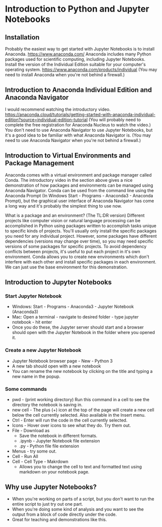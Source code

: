 # Introduction to Python and Jupyter Notebooks

  ## Installation
  
  Probably the easiest way to get started with Jupyter Notebooks is to install Anaconda. https://www.anaconda.com/ Anaconda includes many Python packages used for scientific computing, including Jupyter Notebooks. Install the version of the Individual Edition suitable for your computer's operating system. https://www.anaconda.com/products/individual (You may need to install Anaconda when you're not behind a firewall.)
  
  ## Introduction to Anaconda Individual Edition and Anaconda Navigator
  
  I would recommend watching the introductory video. https://anaconda.cloud/tutorials/getting-started-with-anaconda-individual-edition?source=individual-edition-tutorial (You will probably need to complete the free registration for Anaconda Nucleus to watch the video.) You don't need to use Anaconda Navigator to use Jupyter Notebooks, but it's a good idea to be familiar with what Anaconda Navigator is. (You may need to use Anaconda Navigator when you're not behind a firewall.)
  
  ## Introduction to Virtual Environments and Package Management
  
  Anaconda comes with a virtual environment and package manager called Conda. The introductory video in the section above gives a nice demonstration of how packages and environments can be managed using Anaconda Navigator. Conda can be used from the command line using the Anaconda Prompt (In Windows Start - Programs - Anaconda3 - Anaconda Prompt), but the graphical user interface of Anaconda Navigator has come a long way and it's probably the simplest thing to use now.
  
  What is a package and an environment? (The TL:DR version) Different projects like computer vision or natural language processing can be accomplished in Python using packages written to accomplish tasks unique to specific kinds of projects. You'll usually only install the specific packages you need for any individual project. However, some packages have different dependencies (versions may change over time), so you may need specific versions of some packages for specific projects. To avoid dependency conflicts between projects, it's useful to put each project in it's own environment. Conda allows you to create new environments which don't interfere with each other and install specific packages in each environment. We can just use the base environment for this demonstration.
  
  ## Introduction to Jupyter Notebooks
  
   ### Start Jupyter Notebook
   * Windows: Start - Programs - Anaconda3 - Jupyter Notebook (Anaconda3)
   * Mac: Open a terminal - navigate to desired folder - type jupyter notebook - hit enter
   * Once you do these, the Jupyter server should start and a browser should open with the Jupyter Notebook in the folder where you opened it.
   
   ### Create a new Jupyter Notebook
   * Jupyter Notebook browser page - New - Python 3
   * A new tab should open with a new notebook
   * You can rename the new notebook by clicking on the title and typing a new name in the popup.

   ### Some commands
   * pwd - (print working directory) Run this command in a cell to see the directory the notebook is saving in.
   * new cell - The plus (+) icon at the top of the page will create a new cell below the cell currently selected. Also available in the Insert menu.
   * Ctrl - Enter will run the code in the cell currently selected.
   * Icons - Hover over icons to see what they do. Try them out.
   * File - Download as 
     * Save the notebook in different formats.
     * .ipynb - Jupyter Notebook file extension
     * .py - Python file file extension
   * Menus - try some out.
   * Cell - Run All
   * Cell - Cell Type - Makrdown
     * Allows you to change the cell to text and formatted text using markdown on your notebook page.

  ## Why use Jupyter Notebooks?
  
  * When you're working on parts of a script, but you don't want to run the entire script to just try out one part.
  * When you're doing some kind of analysis and you want to see the output from a block of code directly under the code.
  * Great for teaching and demonstrations like this.
  
  
